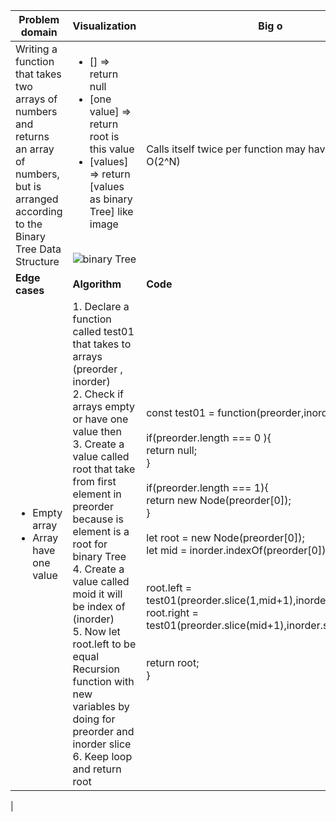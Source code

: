 | **Problem domain** 	| **Visualization** 	| **Big o** 	|
|---	|---	|---	|
| Writing a function that takes two arrays of numbers and returns an array of numbers, but is arranged according to the Binary Tree Data Structure 	|<ul><li>[] => return  null</li><li>[one value] => return root is this value</li><li> [values] => return [values as binary Tree] like image</li></ul> <br> ![binary Tree](https://assets.leetcode.com/uploads/2021/02/19/tree.jpg) 	| Calls itself twice per function may have a runtime of O(2^N) 	|
| **Edge cases** 	| **Algorithm** 	| **Code** 	|
| <ul><li>Empty array</li><li>Array have one value</li></ul> | 1. Declare a function called test01 that takes to arrays (preorder , inorder) <br>2. Check if arrays empty or have one value then<br> 3.  Create a value called root that take from first element in preorder because is element is a root for binary Tree <br>4. Create a value called moid it will be index of (inorder) <br>5. Now let root.left to be equal Recursion function with new variables by doing for preorder and inorder slice <br>6. Keep loop and return  root 	| const test01 = function(preorder,inorder){<br>  <br>  if(preorder.length === 0 ){<br>        return null;<br>}<br> <br>if(preorder.length === 1){<br>return  new  Node(preorder[0]);<br>}<br> <br>   let root = new Node(preorder[0]);<br>    let mid = inorder.indexOf(preorder[0]);<br><br><br>    root.left = test01(preorder.slice(1,mid+1),inorder.slice(0,mid));<br>    root.right = test01(preorder.slice(mid+1),inorder.slice(mid+1));<br><br><br>    return root;<br>}
 |
```